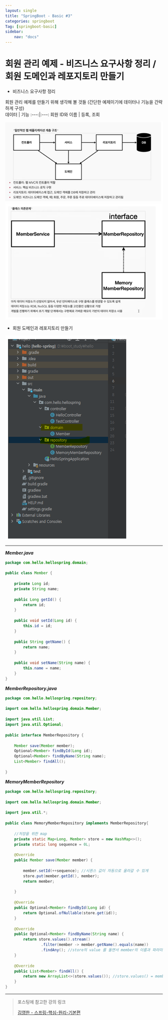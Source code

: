 ```yaml
---
layout: single
title: "SpringBoot - Basic #3"
categories: springboot
Tag: [springboot-basic]
sidebar: 
    nav: "docs"
---
```


# 회원 관리 예제 - 비즈니스 요구사항 정리 / 회원 도메인과 레포지토리 만들기

* 비즈니스 요구사항 정리

회원 관리 예제를 만들기 위해 생각해 볼 것들
(간단한 예제이기에 데이터나 기능을 간략하게 구성)<br>
데이터 | 기능
:---:|:---:
회원 ID와 이름 | 등록, 조회

![계층 구조 이미지](/assets/images/2022-10-17-15-22-56.png)
![클래스 의존 관계도](/assets/images/2022-10-17-15-23-20.png)


* 회원 도메인과 레포지토리 만들기

![프로젝트 구조](/assets/images/2022-10-17-15-25-19.png)

<hr>

_**Member.java**_
```java
package com.hello.hellospring.domain;

public class Member {

    private Long id;
    private String name;

    public Long getId() {
        return id;
    }

    public void setId(Long id) {
        this.id = id;
    }

    public String getName() {
        return name;
    }

    public void setName(String name) {
        this.name = name;
    }
}
```
_**MemberRepository.java**_
```java
package com.hello.hellospring.repository;

import com.hello.hellospring.domain.Member;

import java.util.List;
import java.util.Optional;

public interface MemberRepository {

    Member save(Member member);
    Optional<Member> findById(Long id);
    Optional<Member> findByName(String name);
    List<Member> findAll();

}
```
**_MemoryMemberRepository_**
```java
package com.hello.hellospring.repository;

import com.hello.hellospring.domain.Member;

import java.util.*;

public class MemoryMemberRepository implements MemberRepository{

    //저장을 위한 map
    private static Map<Long, Member> store = new HashMap<>();
    private static long sequence = 0L;

    @Override
    public Member save(Member member) {

        member.setId(++sequence); //시퀀스 값이 자동으로 올라갈 수 있게
        store.put(member.getId(), member);
        return member;

    }

    @Override
    public Optional<Member> findById(Long id) {
        return Optional.ofNullable(store.get(id));
    }

    @Override
    public Optional<Member> findByName(String name) {
        return store.values().stream()
                .filter(member -> member.getName().equals(name))
                .findAny(); //store의 value 를 돌면서 member의 이름과 파라미터의 이름이 같으면 다 보여주는 명령어
    }

    @Override
    public List<Member> findAll() {
        return new ArrayList<>(store.values()); //store.values() = member
    }
}
```
---
 > 포스팅에 참고한 강의 링크 
 >
 >[김영한 - 스프링-핵심-원리-기본편](https://www.inflearn.com/course/%EC%8A%A4%ED%94%84%EB%A7%81-%ED%95%B5%EC%8B%AC-%EC%9B%90%EB%A6%AC-%EA%B8%B0%EB%B3%B8%ED%8E%B8)
